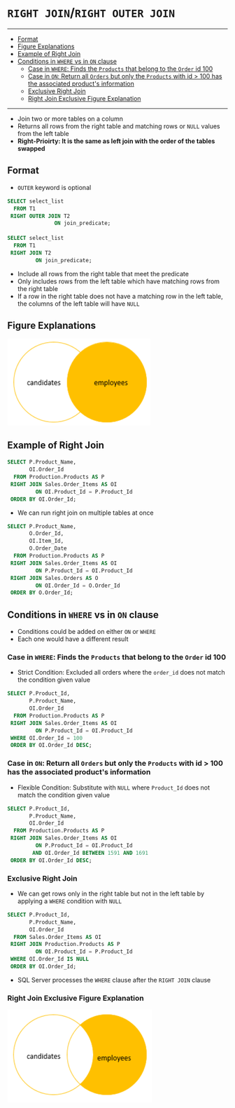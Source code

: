 # `RIGHT JOIN`/`RIGHT OUTER JOIN`

---

- [Format](#format)
- [Figure Explanations](#figure-explanations)
- [Example of Right Join](#example-of-right-join)
- [Conditions in `WHERE` vs in `ON` clause](#conditions-in-where-vs-in-on-clause)
  - [Case in `WHERE`: Finds the `Products` that belong to the `Order` id 100](#case-in-where-finds-the-products-that-belong-to-the-order-id-100)
  - [Case in `ON`: Return all `Orders` but only the `Products` with id \> 100 has the associated product's information](#case-in-on-return-all-orders-but-only-the-products-with-id--100-has-the-associated-products-information)
  - [Exclusive Right Join](#exclusive-right-join)
  - [Right Join Exclusive Figure Explanation](#right-join-exclusive-figure-explanation)

---

- Join two or more tables on a column
- Returns all rows from the right table and matching rows or `NULL` values from the left table
- **Right-Prioirty: It is the same as left join with the order of the tables swapped**

## Format

- `OUTER` keyword is optional

```sql
SELECT select_list
  FROM T1
 RIGHT OUTER JOIN T2
               ON join_predicate;

SELECT select_list
  FROM T1
 RIGHT JOIN T2
         ON join_predicate;
```

- Include all rows from the right table that meet the predicate
- Only includes rows from the left table which have matching rows from the right table
- If a row in the right table does not have a matching row in the left table, the columns of the left table will have `NULL`

## Figure Explanations

<img src="../../figures/venn-diagram-right-join.png">

## Example of Right Join

```sql
SELECT P.Product_Name,
       OI.Order_Id
  FROM Production.Products AS P
 RIGHT JOIN Sales.Order_Items AS OI
         ON OI.Product_Id = P.Product_Id
 ORDER BY OI.Order_Id;
```

- We can run right join on multiple tables at once

```sql
SELECT P.Product_Name,
       O.Order_Id,
       OI.Item_Id,
       O.Order_Date
  FROM Production.Products AS P
 RIGHT JOIN Sales.Order_Items AS OI
         ON P.Product_Id = OI.Product_Id
 RIGHT JOIN Sales.Orders AS O
         ON OI.Order_Id = O.Order_Id
 ORDER BY O.Order_Id;
```

## Conditions in `WHERE` vs in `ON` clause

- Conditions could be added on either `ON` or `WHERE`
- Each one would have a different result

### Case in `WHERE`: Finds the `Products` that belong to the `Order` id 100

- Strict Condition: Excluded all orders where the `order_id` does not match the condition given value

```sql
SELECT P.Product_Id,
       P.Product_Name,
       OI.Order_Id
  FROM Production.Products AS P
 RIGHT JOIN Sales.Order_Items AS OI
         ON P.Product_Id = OI.Product_Id
 WHERE OI.Order_Id = 100
 ORDER BY OI.Order_Id DESC;
```

### Case in `ON`: Return all `Orders` but only the `Products` with id > 100 has the associated product's information

- Flexible Condition: Substitute with `NULL` where `Product_Id` does not match the condition given value

```sql
SELECT P.Product_Id,
       P.Product_Name,
       OI.Order_Id
  FROM Production.Products AS P
 RIGHT JOIN Sales.Order_Items AS OI
         ON P.Product_Id = OI.Product_Id
        AND OI.Order_Id BETWEEN 1591 AND 1691
 ORDER BY OI.Order_Id DESC;
```

### Exclusive Right Join

- We can get rows only in the right table but not in the left table by applying a `WHERE` condition with `NULL`

```sql
SELECT P.Product_Id,
       P.Product_Name,
       OI.Order_Id
  FROM Sales.Order_Items AS OI
 RIGHT JOIN Production.Products AS P
         ON OI.Product_Id = P.Product_Id
 WHERE OI.Order_Id IS NULL
 ORDER BY OI.Order_Id;
```

- SQL Server processes the `WHERE` clause after the `RIGHT JOIN` clause

### Right Join Exclusive Figure Explanation

<img src="../../figures/venn-diagram-exclusive-right-join.png">
